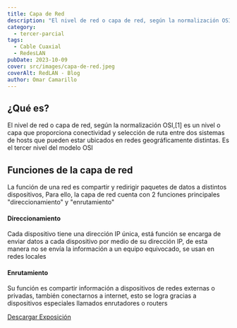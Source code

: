 ```yaml
---
title: Capa de Red
description: "El nivel de red o capa de red, según la normalización OSI,[1] es un nivel o capa que proporciona conectividad y selección de ruta entre dos sistemas de hosts que pueden estar ubicados en redes geográficamente distintas."
category:
  - tercer-parcial
tags:
  - Cable Cuaxial
  - RedesLAN
pubDate: 2023-10-09
cover: src/images/capa-de-red.jpeg
coverAlt: RedLAN - Blog
author: Omar Camarillo
---
```

## ¿Qué es?
El nivel de red o capa de red, según la normalización OSI,[1] es un nivel o capa que proporciona conectividad y selección de ruta entre dos sistemas de hosts que pueden estar ubicados en redes geográficamente distintas. Es el tercer nivel del modelo OSI

## Funciones de la capa de red
La función de una red es compartir y redirigir paquetes de datos a distintos dispositivos,
Para ello, la capa de red cuenta con 2 funciones principales "direccionamiento" y "enrutamiento"

#### Direccionamiento 
Cada dispositivo tiene una dirección IP única, está función se encarga de enviar datos a cada dispositivo por medio de su dirección IP, de esta manera no se envía la información a un equipo equivocado, se usan en redes locales

#### Enrutamiento
Su función es compartir información a dispositivos de redes externas o privadas, también conectarnos a internet, esto se logra gracias a dispositivos especiales llamados enrutadores o routers

<a href="">Descargar Exposición</a>
